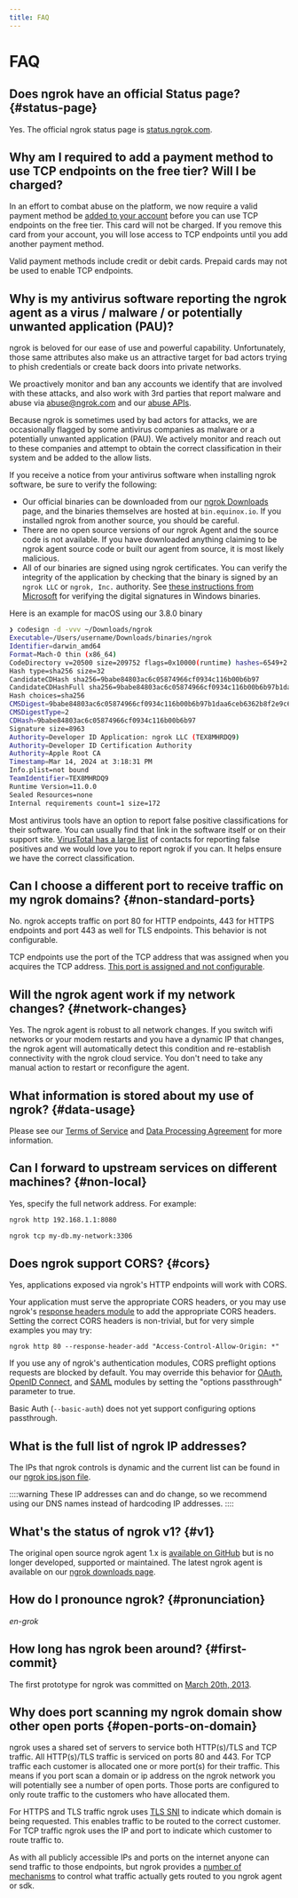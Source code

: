 ```yaml
---
title: FAQ
---
```


# FAQ

## Does ngrok have an official Status page? {#status-page}

Yes. The official ngrok status page is [status.ngrok.com](https://status.ngrok.com).

## Why am I required to add a payment method to use TCP endpoints on the free tier? Will I be charged?

In an effort to combat abuse on the platform, we now require a valid payment method be [added to your account](https://dashboard.ngrok.com/settings#id-verification) before you can use TCP endpoints on the free tier. This card will not be charged. If you remove this card from your account, you will lose access to TCP endpoints until you add another payment method.

Valid payment methods include credit or debit cards. Prepaid cards may not be used to enable TCP endpoints.

## Why is my antivirus software reporting the ngrok agent as a virus / malware / or potentially unwanted application (PAU)?

ngrok is beloved for our ease of use and powerful capability. Unfortunately, those same
attributes also make us an attractive target for bad actors trying to phish credentials or create back doors into private networks.

We proactively monitor and ban any accounts we identify that are involved with these attacks, and also work with 3rd parties that report malware and abuse via abuse@ngrok.com and our [abuse APIs](/docs/api/resources/abuse-reports/).

Because ngrok is sometimes used by bad actors for attacks, we are occasionally flagged by some antivirus companies as malware or a potentially unwanted application (PAU).
We actively monitor and reach out to these companies and attempt to obtain the correct classification in their system and be added to the allow lists.

If you receive a notice from your antivirus software when installing ngrok software, be sure to verify the following:

- Our official binaries can be downloaded from our [ngrok Downloads](https://download.ngrok.com) page, and the binaries themselves are hosted at `bin.equinox.io`. If you installed ngrok from another source, you should be careful.
- There are no open source versions of our ngrok Agent and the source code is not available. If you have downloaded anything claiming to be ngrok agent source code or built our agent from source, it is most likely malicious.
- All of our binaries are signed using ngrok certificates. You can verify the integrity of the application by checking that the binary is signed by an `ngrok LLC` or `ngrok, Inc.` authority. See [these instructions from Microsoft](https://support.microsoft.com/en-us/office/view-digital-signature-and-certificate-details-76ba00cb-1e58-42aa-8717-0caee76bb3cf) for verifying the digital signatures in Windows binaries.

Here is an example for macOS using our 3.8.0 binary

```bash
❯ codesign -d -vvv ~/Downloads/ngrok
Executable=/Users/username/Downloads/binaries/ngrok
Identifier=darwin_amd64
Format=Mach-O thin (x86_64)
CodeDirectory v=20500 size=209752 flags=0x10000(runtime) hashes=6549+2 location=embedded
Hash type=sha256 size=32
CandidateCDHash sha256=9babe84803ac6c05874966cf0934c116b00b6b97
CandidateCDHashFull sha256=9babe84803ac6c05874966cf0934c116b00b6b97b1daa6ceb6362b8f2e9c63a2
Hash choices=sha256
CMSDigest=9babe84803ac6c05874966cf0934c116b00b6b97b1daa6ceb6362b8f2e9c63a2
CMSDigestType=2
CDHash=9babe84803ac6c05874966cf0934c116b00b6b97
Signature size=8963
Authority=Developer ID Application: ngrok LLC (TEX8MHRDQ9)
Authority=Developer ID Certification Authority
Authority=Apple Root CA
Timestamp=Mar 14, 2024 at 3:18:31 PM
Info.plist=not bound
TeamIdentifier=TEX8MHRDQ9
Runtime Version=11.0.0
Sealed Resources=none
Internal requirements count=1 size=172
```

Most antivirus tools have an option to report false positive classifications for their software. You can usually find that link in the software itself or on their support site. [VirusTotal has a large list](https://docs.virustotal.com/docs/false-positive-contacts) of contacts for reporting false positives and we would love you to report ngrok if you can. It helps ensure we have the correct classification.

## Can I choose a different port to receive traffic on my ngrok domains? {#non-standard-ports}

No. ngrok accepts traffic on port 80 for HTTP endpoints, 443 for HTTPS endpoints
and port 443 as well for TLS endpoints. This behavior is not configurable.

TCP endpoints use the port of the TCP address that was assigned when you
acquires the TCP address. [This port is assigned and not
configurable](/tcp/#customization).

## Will the ngrok agent work if my network changes? {#network-changes}

Yes. The ngrok agent is robust to all network changes. If you switch wifi
networks or your modem restarts and you have a dynamic IP that changes, the
ngrok agent will automatically detect this condition and re-establish
connectivity with the ngrok cloud service. You don't need to take any manual
action to restart or reconfigure the agent.

## What information is stored about my use of ngrok? {#data-usage}

Please see our [Terms of Service](https://ngrok.com/tos) and [Data Processing
Agreement](https://ngrok.com/dpa) for more information.

## Can I forward to upstream services on different machines? {#non-local}

Yes, specify the full network address. For example:

```bash
ngrok http 192.168.1.1:8080
```

```bash
ngrok tcp my-db.my-network:3306
```

## Does ngrok support CORS? {#cors}

Yes, applications exposed via ngrok's HTTP endpoints will work with CORS.

Your application must serve the appropriate CORS headers, or you may use
ngrok's [response headers module](/http/response-headers/) to add the
appropriate CORS headers. Setting the correct CORS headers is non-trivial, but
for very simple examples you may try:

```
ngrok http 80 --response-header-add "Access-Control-Allow-Origin: *"
```

If you use any of ngrok's authentication modules, CORS preflight options
requests are blocked by default. You may override this behavior for
[OAuth](/http/oauth), [OpenID Connect](/http/openid-connect), and
[SAML](/http/saml) modules by setting the "options passthrough" parameter to
true.

Basic Auth (`--basic-auth`) does not yet support configuring options
passthrough.

## What is the full list of ngrok IP addresses?

The IPs that ngrok controls is dynamic and the current list can be found in our [ngrok ips.json file](https://s3.amazonaws.com/dns.ngrok.com/ips.json).

::::warning
These IP addresses can and do change, so we recommend using our DNS names instead of hardcoding IP addresses.
::::

## What's the status of ngrok v1? {#v1}

The original open source ngrok agent 1.x is [available on
GitHub](https://github.com/inconshreveable/ngrok) but is no longer developed,
supported or maintained. The latest ngrok agent is available on our [ngrok
downloads page](https://download.ngrok.com).

## How do I pronounce ngrok? {#pronunciation}

_en-grok_

## How long has ngrok been around? {#first-commit}

The first prototype for ngrok was committed on [March 20th,
2013](https://github.com/inconshreveable/ngrok/commit/8f4795ecac7f92c6b5a8c8970c65f26e5315fe4e).

## Why does port scanning my ngrok domain show other open ports {#open-ports-on-domain}

ngrok uses a shared set of servers to service both HTTP(s)/TLS and TCP traffic.
All HTTP(s)/TLS traffic is serviced on ports 80 and 443. For TCP traffic each
customer is allocated one or more port(s) for their traffic. This means if you
port scan a domain or ip address on the ngrok network you will potentially see
a number of open ports. Those ports are configured to only route traffic to the
customers who have allocated them.

For HTTPS and TLS traffic ngrok uses [TLS SNI](https://en.wikipedia.org/wiki/Server_Name_Indication) to indicate which domain is being requested. This enables
traffic to be routed to the correct customer. For TCP traffic ngrok uses the
IP and port to indicate which customer to route traffic to.

As with all publicly accessible IPs and ports on the internet anyone can send
traffic to those endpoints, but ngrok provides a [number of mechanisms](https://ngrok.com/docs/guides/security-dev-productivity/) to control
what traffic actually gets routed to you ngrok agent or sdk.
